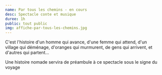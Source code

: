 ```yaml
---
name: Par tous les chemins - en cours
desc: Spectacle conte et musique
duree: 1h
public: tout public 
img: affiche-par-tous-les-chemins.jpg
---
```


C'est l'histoire d'un homme qui avance, d'une femme qui attend, d'un village qui déménage, d'oranges qui murmurent, de gens qui arrivent, et d'autres qui partent...


Une histoire nomade servira de préambule à ce spectacle sous le signe du voyage
